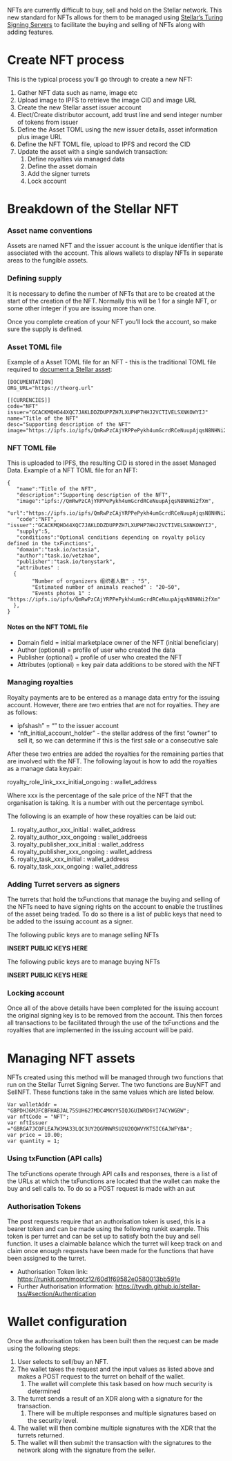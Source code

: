 NFTs are currently difficult to buy, sell and hold on the Stellar network. This new standard for NFTs allows for them to be managed using [Stellar’s Turing Signing Servers](https://tss.stellar.org) to facilitate the buying and selling of NFTs along with adding features. 

# Create NFT process
This is the typical process you’ll go through to create a new NFT:
1. Gather NFT data such as name, image etc
2. Upload image to IPFS to retrieve the image CID and image URL
3. Create the new Stellar asset issuer account
4. Elect/Create distributor account, add trust line and send integer number of tokens from issuer
5. Define the Asset TOML using the new issuer details, asset information plus image URL
6. Define the NFT TOML file, upload to IPFS and record the CID
7. Update the asset with a single sandwich transaction:
	1. Define royalties via managed data
	2. Define the asset domain
	3. Add the signer turrets
	4. Lock account 

# Breakdown of the Stellar NFT

### Asset name conventions
Assets are named NFT and the issuer account is the unique identifier that is associated with the account.  This allows wallets to display NFTs in separate areas to the fungible assets.

### Defining supply
It is necessary to define the number of NFTs that are to be created at the start of the creation of the NFT. Normally this will be 1 for a single NFT, or some other integer if you are issuing more than one.

Once you complete creation of your NFT you’ll lock the account, so make sure the supply is defined.

### Asset TOML file
Example of a Asset TOML file for an NFT - this is the traditional TOML file required to [document a Stellar asset](https://github.com/stellar/stellar-protocol/blob/master/ecosystem/sep-0001.md):

```
[DOCUMENTATION]
ORG_URL="https://theorg.url"

[[CURRENCIES]]
code="NFT"
issuer="GCACKMQHO44XQC7JAKLDDZDUPPZH7LXUPHP7HHJ2VCTIVELSXNKOWYIJ"
name="Title of the NFT"
desc="Supporting description of the NFT"
image="https://ipfs.io/ipfs/QmRwPzCAjYRPPePykh4umGcrdRCeNuupAjqsN8NHNi2fXm"
```

### NFT TOML file
This is uploaded to IPFS, the resulting CID is stored in the asset Managed Data. Example of a NFT TOML file for an NFT:

```
{
   "name":"Title of the NFT",
   "description":"Supporting description of the NFT",
   "image":"ipfs://QmRwPzCAjYRPPePykh4umGcrdRCeNuupAjqsN8NHNi2fXm",
   "url":"https://ipfs.io/ipfs/QmRwPzCAjYRPPePykh4umGcrdRCeNuupAjqsN8NHNi2fXm",
   "code":"NFT",
"issuer":"GCACKMQHO44XQC7JAKLDDZDUPPZH7LXUPHP7HHJ2VCTIVELSXNKOWYIJ",
   "supply":5,
   "conditions":"Optional conditions depending on royalty policy defined in the txFunctions",
   "domain":"task.io/actasia",
   "author":"task.io/vetzhao",
   "publisher":"task.io/tonystark",
   "attributes" : 
  {  
        "Number of organizers 组织者人数" : "5",
        "Estimated number of animals reached" : "20~50",
        "Events photos_1" : "https://ipfs.io/ipfs/QmRwPzCAjYRPPePykh4umGcrdRCeNuupAjqsN8NHNi2fXm"
  },
}
```

#### Notes on the NFT TOML file
* Domain field = initial marketplace owner of the NFT  (initial beneficiary)
* Author (optional) = profile of user who created the data
* Publisher (optional) = profile of user who created the NFT
* Attributes (optional) = key pair data additions to be stored with the NFT

### Managing royalties
Royalty payments are to be entered as a manage data entry for the issuing account. However, there are two entries that are not for royalties. They are as follows:

* ipfshash” = “<the CID linking to the NFT toml file we defined>” to the issuer account
* “nft_initial_account_holder” - the stellar address of the first “owner” to sell it, so we can determine if this is the first sale or a consecutive sale

After these two entries are added the royalties for the remaining parties that are involved with the NFT.  The following layout is how to add the royalties as a manage data keypair:

royalty_role_link_xxx_initial_ongoing : wallet_address

Where xxx is the percentage of the sale price of the NFT that the organisation is taking. It is a number with out the percentage symbol.

The following is an example of how these royalties can be laid out:

1. royalty_author_xxx_initial  :  wallet_address
2. royalty_author_xxx_ongoing  :  wallet_addreess
3. royalty_publisher_xxx_initial : wallet_address
4. royalty_publisher_xxx_ongoing  : wallet_address
5. royalty_task_xxx_initial : wallet_address
6. royalty_task_xxx_ongoing : wallet_address

### Adding Turret servers as signers
The turrets that hold the txFunctions that manage the buying and selling of the NFTs need to have signing rights on the account to enable the trustlines of the asset being traded. To do so there is a list of public keys that need to be added to the issuing account as a signer.

The following public keys are to manage selling NFTs
	
**INSERT PUBLIC KEYS HERE**
	
The following public keys are to manage buying NFTs
	
**INSERT PUBLIC KEYS HERE**

### Locking account
Once all of the above details have been completed for the issuing account the original signing key is to be removed from the account. This then forces all transactions to be facilitated through the use of the txFunctions and the royalties that are implemented in the issuing account will be paid.

# Managing NFT assets
NFTs created using this method will be managed through two functions that run on the Stellar Turret Signing Server. The two functions are BuyNFT and SellNFT.  These functions take in the same values which are listed below.

```
Var walletAddr = "GBPDHJ6MJFCBFHABJAL75SUH627MDC4MKYY5IQJGUIWRD6YI74CYWGBW"; 
var nftCode = "NFT";
var nftIssuer ="GBRGA7JCOFLEA7W3MA33LQC3UY2QGRNWRSU2U2OQWVYKTSIC6AJWFYBA";
var price = 10.00;
var quantity = 1;
```

### Using txFunction (API calls)
The txFunctions operate through API calls and responses, there is a list of the URLs at which the txFunctions are located that the wallet can make the buy and sell calls to. To do so a POST request is made with an aut

### Authorisation Tokens
The post requests require that an authorisation token is used, this is a bearer token and can be made using the following runkit example. This token is per turret and can be set up to satisfy both the buy and sell function. It uses a claimable balance which the turret will keep track  on and claim once enough requests have been made for the functions that have been assigned to the turret. 

* Authorisation Token link: https://runkit.com/mootz12/60d1f69582e0580013bb591e
* Further Authorisation information:  https://tyvdh.github.io/stellar-tss/#section/Authentication 

# Wallet configuration
Once the authorisation token has been built then the request can be made using the following steps:

1. User selects to sell/buy an NFT.
2. The wallet takes the request and the input values as listed above and makes a POST request to the turret on behalf of the wallet.
	1. The wallet will complete this task based on how much security is determined
3. The turret sends a result of an XDR along with a signature for the transaction. 
	1. There will be multiple responses and multiple signatures based on the security level.
4. The wallet will then combine multiple signatures with the XDR that the turrets returned. 
5. The wallet will then submit the transaction with the signatures to the network along with the signature from the seller.
